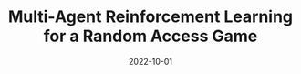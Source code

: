 ---
title: "Multi-Agent Reinforcement Learning for a Random Access Game"
collection: publications
permalink: /publication/2022-10-01-paper-title-number-1
date: 2022-10-01
venue: 'IEEE Transactions on Vehicular Technology'
link: 'https://ieeexplore.ieee.org/abstract/document/9779952'
citation: 'Dongwoo Lee, Yu Zhao, Jun-Bae Seo, Joohyun Lee. &quot;Multi-Agent Reinforcement Learning for a Random Access Game.&quot; <i>IEEE Transactions on Vehicular Technology</i>. vol. 71, no. 8, pp. 9119–9124, 2022.'
---